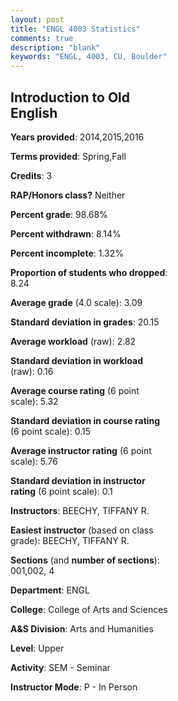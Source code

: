 ```yaml
---
layout: post
title: "ENGL 4003 Statistics"
comments: true
description: "blank"
keywords: "ENGL, 4003, CU, Boulder"
--- 
```

<head>
<script src="https://ajax.googleapis.com/ajax/libs/jquery/2.1.3/jquery.min.js"></script>
<script src="https://dl.dropboxusercontent.com/s/pc42nxpaw1ea4o9/highcharts.js?dl=0"></script>
<!-- <script src="../assets/js/highcharts.js"></script> -->
<style type="text/css">@font-face {
	font-family: "Bebas Neue";
	src: url(https://www.filehosting.org/file/details/544349/BebasNeue%20Regular.otf) format("opentype");
	}
	h1.Bebas { 
		font-family: "Bebas Neue", Verdana, Tahoma;
	}
</style>
</head>
<body>
	<div id="container" style="float: right; width: 45%; height: 88%; margin-left: 2.5%; margin-right: 2.5%;"></div>
	<script language="JavaScript">
		$(document).ready(function() {
		var chart = {type: 'column'};
		var title = {text: 'Grade Distribution'};
		var xAxis = {categories: ['A','B','C','D','F'],crosshair: true};
		var yAxis = {min: 0,title: {text: 'Percentage'}};
		var tooltip = {headerFormat: '<center><b><span style="font-size:20px">{point.key}</span></b></center>',
		               pointFormat: '<td style="padding:0"><b>{point.y:.1f}%</b></td>',
		               footerFormat: '</table>',shared: true,useHTML: true};
		var plotOptions = {column: {pointPadding: 0.0,borderWidth: 0}};  
		var credits = {enabled: false};var series= [{name: 'Percent',data: [45.45,27.27,20.78,5.19,1.3,]}];
		var json = {};
		json.chart = chart;
		json.title = title;
		json.tooltip = tooltip;
		json.xAxis = xAxis;
		json.yAxis = yAxis;  
		json.series = series;
		json.plotOptions = plotOptions;  
		json.credits = credits;
		$('#container').highcharts(json);
	});
	</script>
</body>
			   
## Introduction to Old English

**Years provided**: 2014,2015,2016

**Terms provided**: Spring,Fall

**Credits**: 3

**RAP/Honors class?** Neither

**Percent grade**: 98.68%

**Percent withdrawn**: 8.14%

**Percent incomplete**: 1.32%

**Proportion of students who dropped**: 8.24

**Average grade** (4.0 scale): 3.09

**Standard deviation in grades**: 20.15

**Average workload** (raw): 2.82

**Standard deviation in workload** (raw): 0.16

**Average course rating** (6 point scale): 5.32

**Standard deviation in course rating** (6 point scale): 0.15

**Average instructor rating** (6 point scale): 5.76

**Standard deviation in instructor rating** (6 point scale): 0.1

**Instructors**: BEECHY, TIFFANY R.

**Easiest instructor** (based on class grade): BEECHY, TIFFANY R.

**Sections** (and **number of sections**): 001,002, 4

**Department**: ENGL

**College**: College of Arts and Sciences

**A&S Division**: Arts and Humanities

**Level**: Upper

**Activity**: SEM - Seminar

**Instructor Mode**: P  - In Person
